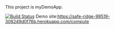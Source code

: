 This project is myDemoApp.

[![Build Status](https://app.travis-ci.com/eokcu/myDemoApp.svg?token=ABrQzFi9UY5n2Khd14Am&branch=master)](https://app.travis-ci.com/eokcu/myDemoApp)
Demo site:https://safe-ridge-99519-308249d0f76b.herokuapp.com/compute